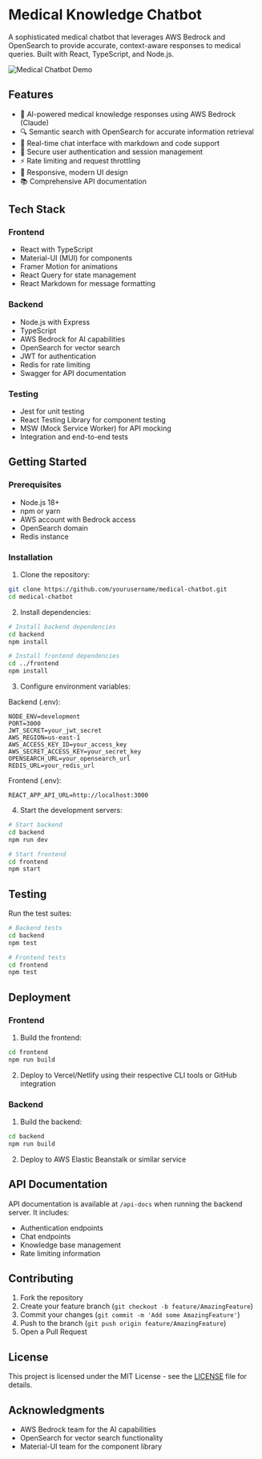 # Medical Knowledge Chatbot

A sophisticated medical chatbot that leverages AWS Bedrock and OpenSearch to provide accurate, context-aware responses to medical queries. Built with React, TypeScript, and Node.js.

![Medical Chatbot Demo](demo.gif)

## Features

- 🤖 AI-powered medical knowledge responses using AWS Bedrock (Claude)
- 🔍 Semantic search with OpenSearch for accurate information retrieval
- 💬 Real-time chat interface with markdown and code support
- 🔐 Secure user authentication and session management
- ⚡ Rate limiting and request throttling
- 📱 Responsive, modern UI design
- 📚 Comprehensive API documentation

## Tech Stack

### Frontend
- React with TypeScript
- Material-UI (MUI) for components
- Framer Motion for animations
- React Query for state management
- React Markdown for message formatting

### Backend
- Node.js with Express
- TypeScript
- AWS Bedrock for AI capabilities
- OpenSearch for vector search
- JWT for authentication
- Redis for rate limiting
- Swagger for API documentation

### Testing
- Jest for unit testing
- React Testing Library for component testing
- MSW (Mock Service Worker) for API mocking
- Integration and end-to-end tests

## Getting Started

### Prerequisites
- Node.js 18+
- npm or yarn
- AWS account with Bedrock access
- OpenSearch domain
- Redis instance

### Installation

1. Clone the repository:
```bash
git clone https://github.com/yourusername/medical-chatbot.git
cd medical-chatbot
```

2. Install dependencies:
```bash
# Install backend dependencies
cd backend
npm install

# Install frontend dependencies
cd ../frontend
npm install
```

3. Configure environment variables:

Backend (.env):
```env
NODE_ENV=development
PORT=3000
JWT_SECRET=your_jwt_secret
AWS_REGION=us-east-1
AWS_ACCESS_KEY_ID=your_access_key
AWS_SECRET_ACCESS_KEY=your_secret_key
OPENSEARCH_URL=your_opensearch_url
REDIS_URL=your_redis_url
```

Frontend (.env):
```env
REACT_APP_API_URL=http://localhost:3000
```

4. Start the development servers:

```bash
# Start backend
cd backend
npm run dev

# Start frontend
cd frontend
npm start
```

## Testing

Run the test suites:

```bash
# Backend tests
cd backend
npm test

# Frontend tests
cd frontend
npm test
```

## Deployment

### Frontend
1. Build the frontend:
```bash
cd frontend
npm run build
```
2. Deploy to Vercel/Netlify using their respective CLI tools or GitHub integration

### Backend
1. Build the backend:
```bash
cd backend
npm run build
```
2. Deploy to AWS Elastic Beanstalk or similar service

## API Documentation

API documentation is available at `/api-docs` when running the backend server. It includes:
- Authentication endpoints
- Chat endpoints
- Knowledge base management
- Rate limiting information

## Contributing

1. Fork the repository
2. Create your feature branch (`git checkout -b feature/AmazingFeature`)
3. Commit your changes (`git commit -m 'Add some AmazingFeature'`)
4. Push to the branch (`git push origin feature/AmazingFeature`)
5. Open a Pull Request

## License

This project is licensed under the MIT License - see the [LICENSE](LICENSE) file for details.

## Acknowledgments

- AWS Bedrock team for the AI capabilities
- OpenSearch for vector search functionality
- Material-UI team for the component library 